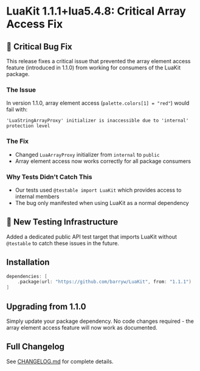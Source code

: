 # LuaKit 1.1.1+lua5.4.8: Critical Array Access Fix

## 🐛 Critical Bug Fix

This release fixes a critical issue that prevented the array element access feature (introduced in 1.1.0) from working for consumers of the LuaKit package.

### The Issue
In version 1.1.0, array element access (`palette.colors[1] = "red"`) would fail with:
```
'LuaStringArrayProxy' initializer is inaccessible due to 'internal' protection level
```

### The Fix
- Changed `LuaArrayProxy` initializer from `internal` to `public`
- Array element access now works correctly for all package consumers

### Why Tests Didn't Catch This
- Our tests used `@testable import LuaKit` which provides access to internal members
- The bug only manifested when using LuaKit as a normal dependency

## 🧪 New Testing Infrastructure

Added a dedicated public API test target that imports LuaKit without `@testable` to catch these issues in the future.

## Installation

```swift
dependencies: [
    .package(url: "https://github.com/barryw/LuaKit", from: "1.1.1")
]
```

## Upgrading from 1.1.0

Simply update your package dependency. No code changes required - the array element access feature will now work as documented.

## Full Changelog
See [CHANGELOG.md](https://github.com/barryw/LuaKit/blob/main/CHANGELOG.md) for complete details.